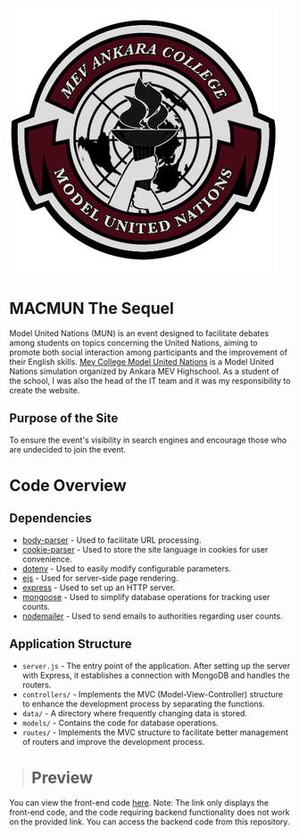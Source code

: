 ![MACMUN Logo](./public/images/logo480x480.png)
# MACMUN The Sequel

Model United Nations (MUN) is an event designed to facilitate debates among students on topics concerning the United Nations, aiming to promote both social interaction among participants and the improvement of their English skills. <a href="https://mevcollegemun.web.app/" target="_blank">Mev College Model United Nations</a> is a Model United Nations simulation organized by Ankara MEV Highschool. As a student of the school, I was also the head of the IT team and it was my responsibility to create the website.

## Purpose of the Site
To ensure the event's visibility in search engines and encourage those who are undecided to join the event.

# Code Overview

## Dependencies
- [body-parser](https://www.npmjs.com/package/body-parser) - Used to facilitate URL processing.
- [cookie-parser](https://www.npmjs.com/package/cookie-parser) - Used to store the site language in cookies for user convenience.
- [dotenv](https://www.npmjs.com/package/dotenv) - Used to easily modify configurable parameters.
- [ejs](https://www.npmjs.com/package/ejs) - Used for server-side page rendering.
- [express](https://www.npmjs.com/package/express) - Used to set up an HTTP server.
- [mongoose](https://www.npmjs.com/package/mongoose) - Used to simplify database operations for tracking user counts.
- [nodemailer](https://www.npmjs.com/package/nodemailer) - Used to send emails to authorities regarding user counts.

## Application Structure
- `server.js` - The entry point of the application. After setting up the server with Express, it establishes a connection with MongoDB and handles the routers.
- `controllers/` -  Implements the MVC (Model-View-Controller) structure to enhance the development process by separating the functions.
- `data/` - A directory where frequently changing data is stored.
- `models/` - Contains the code for database operations.
- `routes/` - Implements the MVC structure to facilitate better management of routers and improve the development process.

> # Preview

You can view the front-end code <a href="https://mevcollegemun.web.app/" target="_blank">here</a>.
Note: The link only displays the front-end code, and the code requiring backend functionality does not work on the provided link. You can access the backend code from this repository.